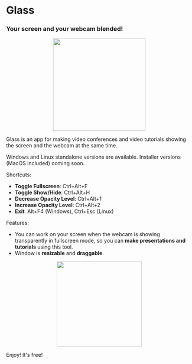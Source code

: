 # Glass
### Your screen and your webcam blended!

<p align="center"><img src="https://i.imgur.com/qXuRtvU.png" width="250" /></p>

Glass is an app for making video conferences and video tutorials showing the screen and the webcam at the same time.

Windows and Linux standalone versions are available.
Installer versions (MacOS included) coming soon.

Shortcuts:
- **Toggle Fullscreen**: Ctrl+Alt+F
- **Toggle Show/Hide**: Ctrl+Alt+H
- **Decrease Opacity Level**: Ctrl+Alt+1
- **Increase Opacity Level**: Ctrl+Alt+2
- **Exit**: Alt+F4 (Windows), Ctrl+Esc (Linux)

Features:
- You can work on your screen when the webcam is showing transparently in fullscreen mode, so you can **make presentations and tutorials** using this tool.
- Window is **resizable** and **draggable**.

<p align="center"><a href="https://github.com/jersonlatorre/webcam-glass/releases/latest"><img src="https://i.imgur.com/LKSKpt3.png" width="230" /></a></p>

Enjoy! It's free!
